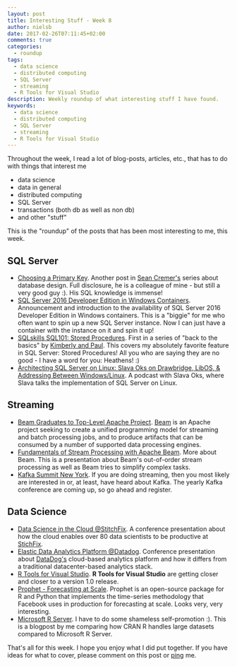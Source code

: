 ```yaml
---
layout: post
title: Interesting Stuff - Week 8
author: nielsb
date: 2017-02-26T07:11:45+02:00
comments: true
categories:
  - roundup
tags:
  - data science
  - distributed computing
  - SQL Server
  - streaming
  - R Tools for Visual Studio
description: Weekly roundup of what interesting stuff I have found.
keywords:
  - data science
  - distributed computing
  - SQL Server
  - streaming
  - R Tools for Visual Studio   
---
```


Throughout the week, I read a lot of blog-posts, articles, etc., that has to do with things that interest me

* data science
* data in general
* distributed computing
* SQL Server
* transactions (both db as well as non db)
* and other "stuff"

This is the "roundup" of the posts that has been most interesting to me, this week. 

<!--more-->

## SQL Server

* [Choosing a Primary Key][1]. Another post in [Sean Cremer's][2] series about database design. Full disclosure, he is a colleague of mine - but still a very good guy :). His SQL knowledge is immense!
* [SQL Server 2016 Developer Edition in Windows Containers][3]. Announcement and introduction to the availability of SQL Server 2016 Developer Edition in Windows containers. This is a "biggie" for me who often want to spin up a new SQL Server instance. Now I can just have a container with the instance on it and spin it up!
* [SQLskills SQL101: Stored Procedures][4]. First in a series of "back to the basics" by [Kimberly and Paul][5]. This covers my absolutely favorite feature in SQL Server: Stored Procedures! All you who are saying they are no good - I have a word for you: Heathens! :)
* [Architecting SQL Server on Linux: Slava Oks on Drawbridge, LibOS, & Addressing Between Windows/Linux][6]. A podcast with Slava Oks, where Slava talks the implementation of SQL Server on Linux.

## Streaming

* [Beam Graduates to Top-Level Apache Project][7]. [Beam][8] is an Apache project seeking to create a unified programming model for streaming and batch processing jobs, and to produce artifacts that can be consumed by a number of supported data processing engines.
* [Fundamentals of Stream Processing with Apache Beam][9]. More about Beam. This is a presentation about Beam's out-of-order stream processing as well as Beam tries to simplify complex tasks.
* [Kafka Summit New York][10]. If you are doing streaming, then you most likely are interested in or, at least, have heard about Kafka. The yearly Kafka conference are coming up, so go ahead and register.

## Data Science

* [Data Science in the Cloud @StitchFix][11]. A conference presentation about how the cloud enables over 80 data scientists to be productive at [StichFix][12].
* [Elastic Data Analytics Platform @Datadog][13]. Conference presentation about [DataDog's][14] cloud-based analytics platform and how it differs from a traditional datacenter-based analytics stack. 
* [R Tools for Visual Studio][15]. **R Tools for Visual Studio** are getting closer and closer to a version 1.0 release.
* [Prophet - Forecasting at Scale][16]. Prophet is an open-source package for R and Python that implements the time-series methodology that Facebook uses in production for forecasting at scale. Looks very, very interesting.
* [Microsoft R Server][17]. I have to do some shameless self-promotion :). This is a blogpost by me comparing how CRAN R handles large datasets compared to Microsoft R Server.


That's all for this week. I hope you enjoy what I did put together. If you have ideas for what to cover, please comment on this post or [ping][ma] me.

[ma]: mailto:niels.it.berglund@gmail.com
[de]: /derivco
[mp]: https://blog.acolyer.org
[iq]: https://www.infoq.com/
[1]: https://seancremer.github.io/ChoosingAPrimaryKey.html
[2]: https://seancremer.github.io
[3]: https://blogs.msdn.microsoft.com/sqlserverstorageengine/2017/02/21/sql-server-2016-developer-edition-in-windows-containers/
[4]: https://www.sqlskills.com/blogs/kimberly/sqlskills-sql101-stored-procedures/
[5]: https://www.sqlskills.com/
[6]: https://www.infoq.com/podcasts/slava-oks-linux-sql-server
[7]: https://www.infoq.com/news/2017/02/apache-beam-top-level
[8]: https://beam.apache.org/
[9]: https://www.infoq.com/presentations/stream-apache-beam
[10]: https://kafka-summit.org/events/kafka-summit-ny/
[11]: https://www.infoq.com/presentations/stitchfix-cloud
[12]: https://www.stitchfix.com/
[13]: https://www.infoq.com/presentations/datadog-cloud
[14]: https://www.datadoghq.com/
[15]: http://microsoft.github.io/RTVS-docs/
[16]: https://facebookincubator.github.io/prophet/
[17]: http://www.nielsberglund.com/2017/02/25/microsoft-r-server/
